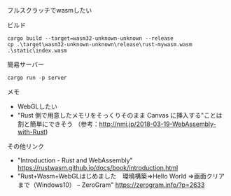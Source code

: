 フルスクラッチでwasmしたい

ビルド
```
cargo build --target=wasm32-unknown-unknown --release
cp .\target\wasm32-unknown-unknown\release\rust-mywasm.wasm .\static\index.wasm
```

簡易サーバー
```
cargo run -p server
```

メモ
- WebGLしたい
- "Rust 側で用意したメモリをそっくりそのまま Canvas に挿入する"ことは割と簡単にできそう
  （参考：http://nmi.jp/2018-03-19-WebAssembly-with-Rust)

その他リンク
- "Introduction - Rust and WebAssembly"
  https://rustwasm.github.io/docs/book/introduction.html
- "Rust+Wasm+WebGLはじめました　環境構築=>Hello World =>画面クリアまで（Windows10） – ZeroGram"
  https://zerogram.info/?p=2633

